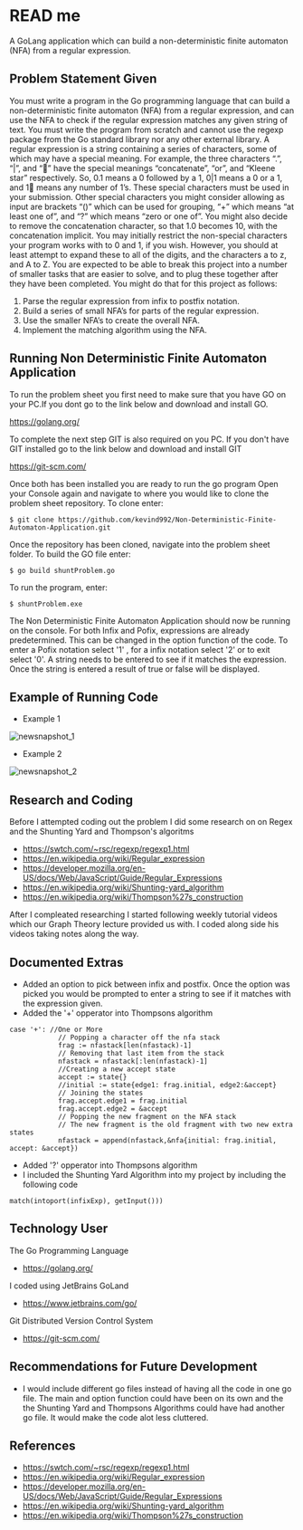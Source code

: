# READ me

A GoLang application which can build a non-deterministic finite automaton (NFA) from a regular expression. 

## Problem Statement Given

You must write a program in the Go programming language that can build a non-deterministic finite automaton (NFA) from a regular expression, and can use the NFA to check if the regular expression matches any given string of text. You must write the program from scratch and cannot use the regexp package from the Go standard library nor any other external library.
A regular expression is a string containing a series of characters, some of which may have a special meaning. For example, the three characters “.”, “|”, and “” have the special meanings “concatenate”, “or”, and “Kleene star” respectively. So, 0.1 means a 0 followed by a 1, 0|1 means a 0 or a 1, and 1 means any number of 1’s. These special characters must be used in your submission.
Other special characters you might consider allowing as input are brackets “()” which can be used for grouping, “+” which means “at least one of”, and “?” which means “zero or one of”. You might also decide to remove the concatenation character, so that 1.0 becomes 10, with the concatenation implicit.
You may initially restrict the non-special characters your program works with to 0 and 1, if you wish. However, you should at least attempt to expand these to all of the digits, and the characters a to z, and A to Z.
You are expected to be able to break this project into a number of smaller tasks that are easier to solve, and to plug these together after they have been completed. You might do that for this project as follows:

1. Parse the regular expression from infix to postfix notation.
2. Build a series of small NFA’s for parts of the regular expression.
3. Use the smaller NFA’s to create the overall NFA.
4. Implement the matching algorithm using the NFA.

## Running Non Deterministic Finite Automaton Application

To run the problem sheet you first need to make sure that you have GO on your PC.If you dont go to the link below and download and install GO.

https://golang.org/

To complete the next step GIT is also required on you PC. If you don't have GIT installed go to the link below and download and install GIT

https://git-scm.com/

Once both has been installed you are ready to run the go program Open your Console again and navigate to where you would like to clone the problem sheet repository. To clone enter:

    $ git clone https://github.com/kevind992/Non-Deterministic-Finite-Automaton-Application.git

Once the repository has been cloned, navigate into the problem sheet folder. To build the GO file enter:

    $ go build shuntProblem.go

To run the program, enter:

    $ shuntProblem.exe

The Non Deterministic Finite Automaton Application should now be running on the console.
For both Infix and Pofix, expressions are already predetermined. This can be changed in the option function of the code.
To enter a Pofix notation select '1' , for a infix notation select '2' or to exit select '0'.
A string needs to be entered to see if it matches the expression. Once the string is entered a result of true or false will be displayed.

## Example of Running Code

- Example 1

![newsnapshot_1](https://user-images.githubusercontent.com/31921534/38460544-00394922-3ab4-11e8-93a3-384130b9707d.JPG)

- Example 2

![newsnapshot_2](https://user-images.githubusercontent.com/31921534/38460549-1bfa6efc-3ab4-11e8-9eff-9ace94db36fb.JPG)

## Research and Coding

Before I attempted coding out the problem I did some research on on Regex and the Shunting Yard and Thompson's algoritms

- https://swtch.com/~rsc/regexp/regexp1.html
- https://en.wikipedia.org/wiki/Regular_expression
- https://developer.mozilla.org/en-US/docs/Web/JavaScript/Guide/Regular_Expressions
- https://en.wikipedia.org/wiki/Shunting-yard_algorithm
- https://en.wikipedia.org/wiki/Thompson%27s_construction

After I compleated researching I started following weekly tutorial videos which our Graph Theory lecture provided us with.
I coded along side his videos taking notes along the way.

## Documented Extras

- Added an option to pick between infix and postfix. Once the option was picked you would be prompted to enter a string to see if it   matches with the expression given.
- Added the '+' opperator into Thompsons algorithm

```
case '+': //One or More
			// Popping a character off the nfa stack
			frag := nfastack[len(nfastack)-1]
			// Removing that last item from the stack
			nfastack = nfastack[:len(nfastack)-1]
			//Creating a new accept state
			accept := state{}
			//initial := state{edge1: frag.initial, edge2:&accept}
			// Joining the states
			frag.accept.edge1 = frag.initial
			frag.accept.edge2 = &accept
			// Popping the new fragment on the NFA stack
			// The new fragment is the old fragment with two new extra states
			nfastack = append(nfastack,&nfa{initial: frag.initial, accept: &accept})
```			
- Added '?' opperator into Thompsons algorithm
- I included the Shunting Yard Algorithm into my project by including the following code

```
match(intoport(infixExp), getInput()))
```

## Technology User

The Go Programming Language
- https://golang.org/

I coded using JetBrains GoLand
- https://www.jetbrains.com/go/

Git Distributed Version Control System
- https://git-scm.com/

## Recommendations for Future Development

- I would include different go files instead of having all the code in one go file. The main and option function could have been on its own and the the Shunting Yard and Thompsons Algorithms could have had another go file. It would make the code alot less cluttered.

## References
- https://swtch.com/~rsc/regexp/regexp1.html
- https://en.wikipedia.org/wiki/Regular_expression
- https://developer.mozilla.org/en-US/docs/Web/JavaScript/Guide/Regular_Expressions
- https://en.wikipedia.org/wiki/Shunting-yard_algorithm
- https://en.wikipedia.org/wiki/Thompson%27s_construction
